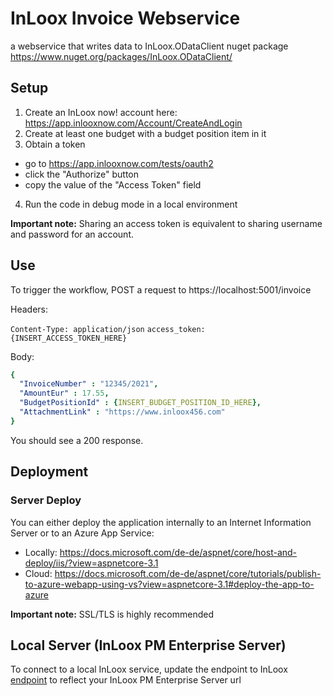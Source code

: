 # InLoox Invoice Webservice

a webservice that writes data to InLoox.ODataClient nuget package https://www.nuget.org/packages/InLoox.ODataClient/

## Setup

1. Create an InLoox now! account here: https://app.inlooxnow.com/Account/CreateAndLogin
2. Create at least one budget with a budget position item in it
3. Obtain a token
- go to https://app.inlooxnow.com/tests/oauth2
- click the "Authorize" button
- copy the value of the "Access Token" field
4. Run the code in debug mode in a local environment

**Important note:** Sharing an access token is equivalent to sharing username and password for an account.

## Use

To trigger the workflow, POST a request to https://localhost:5001/invoice

Headers:

`Content-Type: application/json`
`access_token: {INSERT_ACCESS_TOKEN_HERE}`

Body:
```yaml
{
  "InvoiceNumber" : "12345/2021",
  "AmountEur" : 17.55,
  "BudgetPositionId" : {INSERT_BUDGET_POSITION_ID_HERE},
  "AttachmentLink" : "https://www.inloox456.com"
}
```

You should see a 200 response.

## Deployment

### Server Deploy

You can either deploy the application internally to an Internet Information Server or to an Azure App Service:
- Locally: https://docs.microsoft.com/de-de/aspnet/core/host-and-deploy/iis/?view=aspnetcore-3.1
- Cloud: https://docs.microsoft.com/de-de/aspnet/core/tutorials/publish-to-azure-webapp-using-vs?view=aspnetcore-3.1#deploy-the-app-to-azure

**Important note:** SSL/TLS is highly recommended

## Local Server (InLoox PM Enterprise Server)

To connect to a local InLoox service, update the endpoint to InLoox [endpoint](https://github.com/inloox-dev/inLoox-calendar-webservice/blob/05b33462cd4d77e85d8398dfaebc3bdb2bb77ae5/InLooxCalendarWebservice/Startup.cs#L12) to reflect your InLoox PM Enterprise Server url

